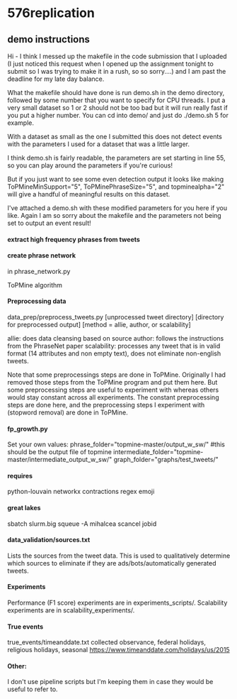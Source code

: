 # 576replication


## demo instructions

 Hi - I think I messed up the makefile in the code submission that I uploaded (I just noticed this request when I opened up the assignment tonight to submit so I was trying to make it in a rush, so so sorry....) and I am past the deadline for my late day balance. 
 
 What the makefile should have done is run demo.sh in the demo directory, followed by some number that you want to specify for CPU threads. 
 I put a very small dataset so 1 or 2 should not be too bad but it will run really fast if you put a higher number.
  You can cd into demo/ and just do ./demo.sh 5 for example. 
  
  With a dataset as small as the one I submitted this does not detect events with the parameters I used for a dataset that was a little larger. 
  
  I think demo.sh is fairly readable, the parameters are set starting in line 55, so you can play around the parameters if you're curious! 
  
  But if you just want to see some even detection output it looks like making ToPMineMinSupport="5", ToPMinePhraseSize="5", and topminealpha="2" will give a handful of meaningful results on this dataset. 
  
  I've attached a demo.sh with these modified parameters for you here if you like. Again I am so sorry about the makefile and the parameters not being set to output an event result! 


#### extract high frequency phrases from tweets

#### create phrase network
in phrase_network.py

ToPMine algorithm

#### Preprocessing data

data_prep/preprocess_tweets.py [unprocessed tweet directory] [directory for preprocessed output] [method = allie, author, or scalability]

allie: does data cleansing based on source
author: follows the instructions from the PhraseNet paper
scalability: processes any tweet that is in valid format (14 attributes and non empty text), does not eliminate non-english tweets.

Note that some preprocessings steps are done in ToPMine. Originally I had removed those steps from the ToPMine program and put them here. But some preprocessing steps are useful to experiment with whereas others would stay constant across all experiments. The constant preprocessing steps are done here, and the preprocessing steps I experiment with (stopword removal) are done in ToPMine.


#### fp_growth.py

Set your own values:
phrase_folder="topmine-master/output_w_sw/" #this should be the output file of topmine
intermediate_folder="topmine-master/intermediate_output_w_sw/"
graph_folder="graphs/test_tweets/"

#### requires
python-louvain
networkx
contractions
regex
emoji

#### great lakes
sbatch slurm.big
squeue -A mihalcea
scancel jobid


#### data_validation/sources.txt
Lists the sources from the tweet data. This is used to qualitatively determine which sources to eliminate if they are ads/bots/automatically generated tweets.


#### Experiments

Performance (F1 score) experiments are in experiments_scripts/. 
Scalability experiments are in scalability_experiments/.


#### True events

true_events/timeanddate.txt collected observance, federal holidays, religious holidays, seasonal
https://www.timeanddate.com/holidays/us/2015

#### Other:

I don't use pipeline scripts but I'm keeping them in case they would be useful to refer to.
